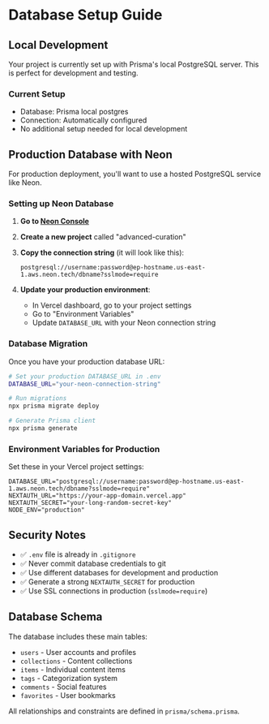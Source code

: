 # Database Setup Guide

## Local Development

Your project is currently set up with Prisma's local PostgreSQL server. This is perfect for development and testing.

### Current Setup
- Database: Prisma local postgres
- Connection: Automatically configured
- No additional setup needed for local development

## Production Database with Neon

For production deployment, you'll want to use a hosted PostgreSQL service like Neon.

### Setting up Neon Database

1. **Go to [Neon Console](https://console.neon.tech/)**
2. **Create a new project** called "advanced-curation"
3. **Copy the connection string** (it will look like this):
   ```
   postgresql://username:password@ep-hostname.us-east-1.aws.neon.tech/dbname?sslmode=require
   ```

4. **Update your production environment**:
   - In Vercel dashboard, go to your project settings
   - Go to "Environment Variables" 
   - Update `DATABASE_URL` with your Neon connection string

### Database Migration

Once you have your production database URL:

```bash
# Set your production DATABASE_URL in .env
DATABASE_URL="your-neon-connection-string"

# Run migrations
npx prisma migrate deploy

# Generate Prisma client
npx prisma generate
```

### Environment Variables for Production

Set these in your Vercel project settings:

```env
DATABASE_URL="postgresql://username:password@ep-hostname.us-east-1.aws.neon.tech/dbname?sslmode=require"
NEXTAUTH_URL="https://your-app-domain.vercel.app"
NEXTAUTH_SECRET="your-long-random-secret-key"
NODE_ENV="production"
```

## Security Notes

- ✅ `.env` file is already in `.gitignore`
- ✅ Never commit database credentials to git
- ✅ Use different databases for development and production
- ✅ Generate a strong `NEXTAUTH_SECRET` for production
- ✅ Use SSL connections in production (`sslmode=require`)

## Database Schema

The database includes these main tables:
- `users` - User accounts and profiles
- `collections` - Content collections
- `items` - Individual content items
- `tags` - Categorization system
- `comments` - Social features
- `favorites` - User bookmarks

All relationships and constraints are defined in `prisma/schema.prisma`.